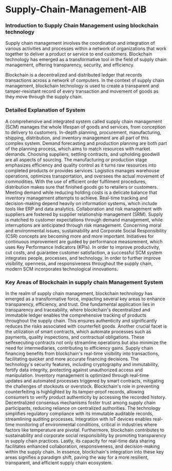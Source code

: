 # Supply-Chain-Management-AIB

### Introduction to Supply Chain Management using blockchain technology
Supply chain management involves the coordination and integration of various activities and processes within a network of organizations that work together to deliver a product or service to end customers. Blockchain technology has emerged as a transformative tool in the field of supply chain management, offering transparency, security, and efficiency.

Blockchain is a decentralized and distributed ledger that records transactions across a network of computers. In the context of supply chain management, blockchain technology is used to create a transparent and tamper-resistant record of every transaction and movement of goods as they move through the supply chain.

### Detailed Explanation of System
A comprehensive and integrated system called supply chain management (SCM) manages the whole lifespan
of goods and services, from conception to delivery to customers. In-depth planning, procurement,
manufacturing, shipping, distribution, and inventory management are all part of this complex system. Demand
forecasting and production planning are both part of the planning process, which aims to match resources with
market demands. Choosing suppliers, settling contracts, and upholding goodwill are all aspects of sourcing.
The manufacturing or production stage emphasizes efficiency and quality control as it turns raw resources into
completed products or provides services. Logistics manages warehouse operations, optimizes transportation,
and oversees the actual movement of commodities. With the use of efficient order fulfilment procedures,
distribution makes sure that finished goods go to retailers or customers. Meeting demand while reducing
holding costs is a delicate balance that inventory management attempts to achieve.
Real-time tracking and decision-making depend heavily on information systems, which include tools like ERP
and data analytics. Collaboration and risk management with suppliers are fostered by supplier relationship
management (SRM). Supply is matched to customer expectations through demand management, while
interruptions are anticipated through risk management. Concerning moral and environmental issues,
sustainability and Corporate Social Responsibility (CSR) concepts are becoming more and more important.
Initiatives for continuous improvement are guided by performance measurement, which uses Key
Performance Indicators (KPIs). In order to improve productivity, cut costs, and guarantee customer
satisfaction, a successful SCM system integrates people, processes, and technology. In order to further improve
visibility, openness, and responsiveness throughout the supply chain, modern SCM incorporates technological
innovations.

### Key Areas of Blockchain in supply chain Management System
In the realm of supply chain management, blockchain technology has emerged as a transformative force,
impacting several key areas to enhance transparency, efficiency, and trust. One fundamental application lies
in transparency and traceability, where blockchain's decentralized and immutable ledger enables the
comprehensive tracking of products throughout the supply chain. This ensures authenticity and significantly
reduces the risks associated with counterfeit goods. Another crucial facet is the utilization of smart contracts,
which automate processes such as payments, quality inspections, and contractual obligations. These selfexecuting contracts not only streamline operations but also minimize the need for intermediaries, contributing
to efficiency gains. Supply chain financing benefits from blockchain's real-time visibility into transactions,
facilitating quicker and more accurate financing decisions. The technology's security features, including
cryptography and immutability, fortify data integrity, protecting against unauthorized access and
manipulation. Inventory management is optimized through real-time updates and automated processes
triggered by smart contracts, mitigating the challenges of stockouts or overstock. Blockchain's role in
preventing counterfeiting is highlighted by its tamper-proof records, allowing consumers to verify product
authenticity by accessing the recorded history. Decentralized consensus mechanisms foster trust among supply
chain participants, reducing reliance on centralized authorities. The technology simplifies regulatory
compliance with its immutable auditable records, streamlining auditing processes. Integration with IoT
devices enables real-time monitoring of environmental conditions, critical in industries where factors like
temperature are pivotal. Furthermore, blockchain contributes to sustainability and corporate social
responsibility by promoting transparency in supply chain practices. Lastly, its capacity for real-time data
sharing facilitates enhanced collaboration, responsiveness, and decision-making within the supply chain. In
essence, blockchain's integration into these key areas signifies a paradigm shift, paving the way for a more
resilient, transparent, and efficient supply chain ecosystem.
